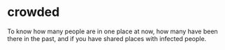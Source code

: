 # crowded
To know how many people are in one place at now, how many have been there in the past, and if you have shared places with infected people.

